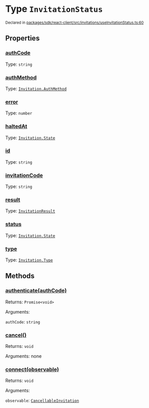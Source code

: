 # Type `InvitationStatus`
<sub>Declared in [packages/sdk/react-client/src/invitations/useInvitationStatus.ts:60](https://github.com/dxos/dxos/blob/235256b25/packages/sdk/react-client/src/invitations/useInvitationStatus.ts#L60)</sub>




## Properties
### [authCode](https://github.com/dxos/dxos/blob/235256b25/packages/sdk/react-client/src/invitations/useInvitationStatus.ts#L63)
Type: <code>string</code>




### [authMethod](https://github.com/dxos/dxos/blob/235256b25/packages/sdk/react-client/src/invitations/useInvitationStatus.ts#L64)
Type: <code>[Invitation.AuthMethod](/api/@dxos/react-client/enums#AuthMethod)</code>




### [error](https://github.com/dxos/dxos/blob/235256b25/packages/sdk/react-client/src/invitations/useInvitationStatus.ts#L69)
Type: <code>number</code>




### [haltedAt](https://github.com/dxos/dxos/blob/235256b25/packages/sdk/react-client/src/invitations/useInvitationStatus.ts#L67)
Type: <code>[Invitation.State](/api/@dxos/react-client/enums#State)</code>




### [id](https://github.com/dxos/dxos/blob/235256b25/packages/sdk/react-client/src/invitations/useInvitationStatus.ts#L61)
Type: <code>string</code>




### [invitationCode](https://github.com/dxos/dxos/blob/235256b25/packages/sdk/react-client/src/invitations/useInvitationStatus.ts#L62)
Type: <code>string</code>




### [result](https://github.com/dxos/dxos/blob/235256b25/packages/sdk/react-client/src/invitations/useInvitationStatus.ts#L68)
Type: <code>[InvitationResult](/api/@dxos/react-client/types/InvitationResult)</code>




### [status](https://github.com/dxos/dxos/blob/235256b25/packages/sdk/react-client/src/invitations/useInvitationStatus.ts#L66)
Type: <code>[Invitation.State](/api/@dxos/react-client/enums#State)</code>




### [type](https://github.com/dxos/dxos/blob/235256b25/packages/sdk/react-client/src/invitations/useInvitationStatus.ts#L65)
Type: <code>[Invitation.Type](/api/@dxos/react-client/enums#Type)</code>





## Methods
### [authenticate(authCode)](https://github.com/dxos/dxos/blob/235256b25/packages/sdk/react-client/src/invitations/useInvitationStatus.ts#L73)




Returns: <code>Promise&lt;void&gt;</code>

Arguments: 

`authCode`: <code>string</code>



### [cancel()](https://github.com/dxos/dxos/blob/235256b25/packages/sdk/react-client/src/invitations/useInvitationStatus.ts#L70)




Returns: <code>void</code>

Arguments: none





### [connect(observable)](https://github.com/dxos/dxos/blob/235256b25/packages/sdk/react-client/src/invitations/useInvitationStatus.ts#L72)




Returns: <code>void</code>

Arguments: 

`observable`: <code>[CancellableInvitation](/api/@dxos/react-client/classes/CancellableInvitationObservable)</code>




